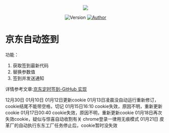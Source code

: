 <p align="center">
    <img src="https://cdn.jsdelivr.net/gh/ruicky/ruicky.github.io/2020/06/05/jd-sign/0.png">
</p>

<p align="center">
    <img alt="Version" src="https://img.shields.io/badge/release-0.0.1-blue"/>
    <a href="https://github.com/ruicky">
        <img alt="Author" src="https://img.shields.io/badge/author-ruicky-blueviolet"/>
    </a>
</p>

# 京东自动签到
功能：
1. 获取签到最新代码
2. 替换参数值
3. 签到并发送通知

详情参考文章:[京东定时签到-GitHub 实现](https://ruicky.me/2020/06/05/jd-sign/)

12月30日
01月10日
01月12日更新cookie
01月13日凌晨没自动运行重新修订，cookie结尾不能带空格，切记
01月15日16:10 cookie失效，原因不明，重新更新cookie
01月17日00:40 cookie失效，原因不明，重新更新cookie
01月18日再次失效cookie，疑似与惊喜自动收割有关
chrome登录一律用无痕模式
01月21日
皮革厂的自动执行东东工厂任务停止后，cookie暂时没失效
